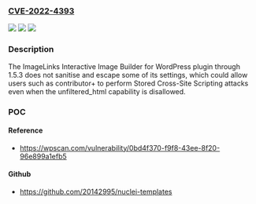 ### [CVE-2022-4393](https://cve.mitre.org/cgi-bin/cvename.cgi?name=CVE-2022-4393)
![](https://img.shields.io/static/v1?label=Product&message=ImageLinks%20Interactive%20Image%20Builder%20for%20WordPress&color=blue)
![](https://img.shields.io/static/v1?label=Version&message=%3D%200%20&color=brighgreen)
![](https://img.shields.io/static/v1?label=Vulnerability&message=CWE-79%20Cross-Site%20Scripting%20(XSS)&color=brighgreen)

### Description

The ImageLinks Interactive Image Builder for WordPress plugin through 1.5.3 does not sanitise and escape some of its settings, which could allow users such as contributor+ to perform Stored Cross-Site Scripting attacks even when the unfiltered_html capability is disallowed.

### POC

#### Reference
- https://wpscan.com/vulnerability/0bd4f370-f9f8-43ee-8f20-96e899a1efb5

#### Github
- https://github.com/20142995/nuclei-templates

